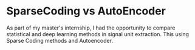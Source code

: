 # SparseCoding vs AutoEncoder

As part of my master's internship, I had the opportunity to compare statistical and deep learning methods in signal unit extraction. This using Sparse Coding methods and Autoencoder.
